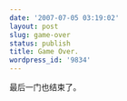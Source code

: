 ```yaml
---
date: '2007-07-05 03:19:02'
layout: post
slug: game-over
status: publish
title: Game Over.
wordpress_id: '9834'
---
```


最后一门也结束了。
